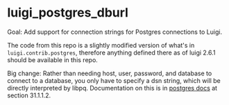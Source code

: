 # luigi_postgres_dburl


Goal: Add support for connection strings for Postgres connections to Luigi.

The code from this repo is a slightly modified version of what's in
`luigi.contrib.postgres`, therefore anything defined there as of luigi 2.6.1
should be available in this repo.

Big change: Rather than needing host, user, password, and database to connect to a database, you only have to specify a dsn string, which will be directly interpreted by libpq.
Documentation on this is in [postgres docs](https://www.postgresql.org/docs/9.5/static/libpq-connect.html) at section 31.1.1.2.
